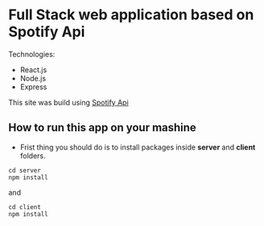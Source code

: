 # Full Stack web application based on Spotify Api
Technologies:
- React.js
- Node.js
- Express

This site was build using [Spotify Api](https://developer.spotify.com/)

## How to run this app on your mashine
- Frist thing you should do is to install packages inside **server** and **client** folders.
```
cd server 
npm install

```
and

```
cd client
npm install
```